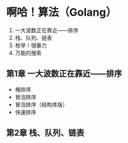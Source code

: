 # 啊哈！算法（Golang）

1. 一大波数正在靠近——排序
2. 栈、队列、链表
3. 枚举！很暴力
4. 万能的搜索

## 第1章 一大波数正在靠近——排序

* 桶排序
* 冒泡排序
* 冒泡排序（结构体版）
* 快速排序

## 第2章 栈、队列、链表



